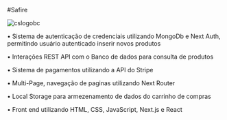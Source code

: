 #Safire

![cslogobc](https://user-images.githubusercontent.com/60366579/190817218-cfea04ea-7007-4aa1-884d-a115bba5f0f6.png)


•	Sistema de autenticação de credenciais utilizando MongoDb e Next Auth, permitindo usuário autenticado inserir novos produtos

•	Interações REST API com o Banco de dados para consulta de produtos

•	Sistema de pagamentos utilizando a API do Stripe

•	Multi-Page, navegação de paginas utilizando Next Router

•	Local Storage para armezenamento de dados do carrinho de compras

•	Front end utilizando HTML, CSS, JavaScript, Next.js e React




